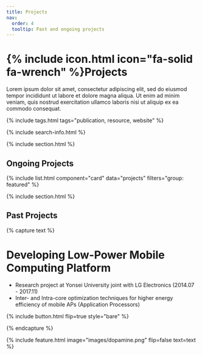 ```yaml
---
title: Projects
nav:
  order: 4
  tooltip: Past and ongoing projects
---
```


# {% include icon.html icon="fa-solid fa-wrench" %}Projects

Lorem ipsum dolor sit amet, consectetur adipiscing elit, sed do eiusmod tempor incididunt ut labore et dolore magna aliqua.
Ut enim ad minim veniam, quis nostrud exercitation ullamco laboris nisi ut aliquip ex ea commodo consequat.

{% include tags.html tags="publication, resource, website" %}

{% include search-info.html %}

{% include section.html %}

## Ongoing Projects

{% include list.html component="card" data="projects" filters="group: featured" %}

{% include section.html %}

## Past Projects

{% capture text %}

# **Developing Low-Power Mobile Computing Platform**

- Research project at Yonsei University joint with LG Electronics (2014.07 - 2017.11)
- Inter- and Intra-core optimization techniques for higher energy efficiency of mobile APs (Application Processors)

{% include button.html flip=true style="bare" %}

{% endcapture %}

{% include feature.html image="images/dopamine.png" flip=false text=text %}
